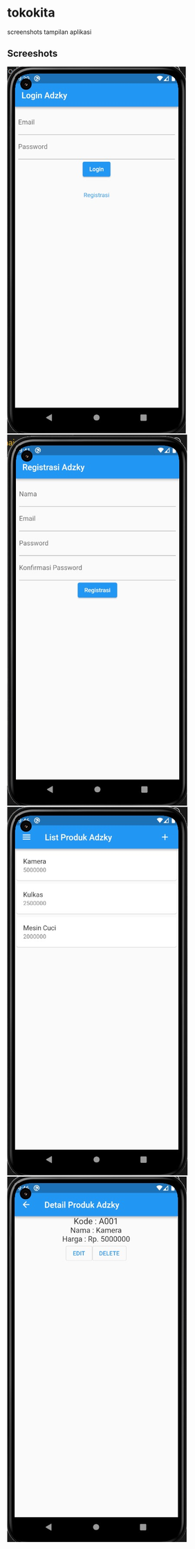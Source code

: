 # tokokita

screenshots tampilan aplikasi

## Screeshots

![Login](login.jpg)
![Registrasi](registrasi.jpg)
![Produk Page](produk_page.jpg)
![Produk Detail](produk_detail.jpg)
